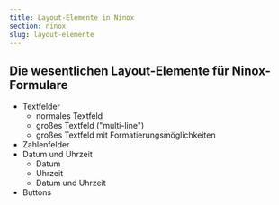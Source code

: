 ```yaml
---
title: Layout-Elemente in Ninox
section: ninox
slug: layout-elemente
---
```


## Die wesentlichen Layout-Elemente für Ninox-Formulare

- Textfelder
    - normales Textfeld
    - großes Textfeld ("multi-line")
    - großes Textfeld mit Formatierungsmöglichkeiten
- Zahlenfelder
- Datum und Uhrzeit
    - Datum
    - Uhrzeit
    - Datum und Uhrzeit
- Buttons
